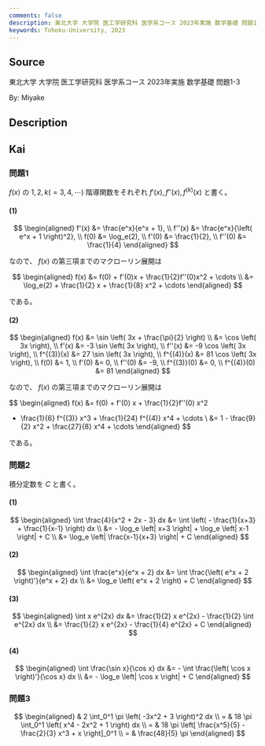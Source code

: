 ```yaml
---
comments: false
description: 東北大学 大学院 医工学研究科 医学系コース 2023年実施 数学基礎 問題1-3
keywords: Tohoku-University, 2023
---
```


## **Source**
東北大学 大学院 医工学研究科 医学系コース 2023年実施 数学基礎 問題1-3

By: Miyake

## **Description**

## **Kai**
### 問題1
$f(x)$ の $1, 2, k (=3,4,\cdots)$ 階導関数をそれぞれ
$f'(x), f''(x), f^{(k)}(x)$ と書く。

#### (1)

$$
\begin{aligned}
f'(x) &= \frac{e^x}{e^x + 1},
\\
f''(x) &= \frac{e^x}{\left( e^x + 1 \right)^2},
\\
f(0) &= \log_e(2),
\\
f'(0) &= \frac{1}{2},
\\
f''(0) &= \frac{1}{4}
\end{aligned}
$$

なので、 $f(x)$ の第三項までのマクローリン展開は

$$
\begin{aligned}
f(x)
&= f(0) + f'(0)x + \frac{1}{2}f''(0)x^2 + \cdots
\\
&= \log_e(2) + \frac{1}{2} x + \frac{1}{8} x^2 + \cdots
\end{aligned}
$$

である。

#### (2)

$$
\begin{aligned}
f(x) &= \sin \left( 3x + \frac{\pi}{2} \right)
\\
&= \cos \left( 3x \right),
\\
f'(x) &= -3 \sin \left( 3x \right),
\\
f''(x) &= -9 \cos \left( 3x \right),
\\
f^{(3)}(x) &= 27 \sin \left( 3x \right),
\\
f^{(4)}(x) &= 81 \cos \left( 3x \right),
\\
f(0) &= 1,
\\
f'(0) &= 0,
\\
f''(0) &= -9,
\\
f^{(3)}(0) &= 0,
\\
f^{(4)}(0) &= 81
\end{aligned}
$$

なので、 $f(x)$ の第三項までのマクローリン展開は

$$
\begin{aligned}
f(x)
&= f(0) + f'(0) x + \frac{1}{2}f''(0) x^2
+ \frac{1}{6} f^{(3)} x^3 + \frac{1}{24} f^{(4)} x^4 + \cdots
\\
&= 1 - \frac{9}{2} x^2 + \frac{27}{8} x^4 + \cdots
\end{aligned}
$$

である。

### 問題2
積分定数を $C$ と書く。

#### (1)

$$
\begin{aligned}
\int \frac{4}{x^2 + 2x - 3} dx
&= \int \left( - \frac{1}{x+3} + \frac{1}{x-1} \right) dx
\\
&= - \log_e \left| x+3 \right| + \log_e \left| x-1 \right| + C
\\
&= \log_e \left| \frac{x-1}{x+3} \right| + C
\end{aligned}
$$

#### (2)

$$
\begin{aligned}
\int \frac{e^x}{e^x + 2} dx
&= \int \frac{\left( e^x + 2 \right)'}{e^x + 2} dx
\\
&= \log_e \left( e^x + 2 \right) + C
\end{aligned}
$$

#### (3)

$$
\begin{aligned}
\int x e^{2x} dx
&= \frac{1}{2} x e^{2x} - \frac{1}{2} \int e^{2x} dx
\\
&= \frac{1}{2} x e^{2x} - \frac{1}{4} e^{2x} + C
\end{aligned}
$$

#### (4)

$$
\begin{aligned}
\int \frac{\sin x}{\cos x} dx
&= - \int \frac{\left( \cos x \right)'}{\cos x} dx
\\
&= - \log_e \left| \cos x \right| + C
\end{aligned}
$$

### 問題3

$$
\begin{aligned}
& 2 \int_0^1 \pi \left( -3x^2 + 3 \right)^2 dx
\\
= & 18 \pi \int_0^1 \left( x^4 - 2x^2 + 1 \right) dx
\\
= & 18 \pi \left[ \frac{x^5}{5} - \frac{2}{3} x^3 + x \right]_0^1
\\
= & \frac{48}{5} \pi
\end{aligned}
$$